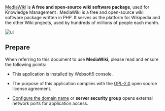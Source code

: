 [MediaWiki](https://www.mediawiki.org/wiki/MediaWiki) is **A free and open-source wiki software package**, used for Knowledge Management . MediaWiki is a free and open-source wiki software package written in PHP. It serves as the platform for Wikipedia and the other Wiki projects, used by hundreds of millions of people each month. 


![ui](https://libs.websoft9.com/Websoft9/DocsPicture/en/mediawiki/mediawikiui.gif)


## Prepare

When referring to this document to use **MediaWiki**, please read and ensure the following points:

- This application is installed by Websoft9 console.

- The purpose of this application complies with the [GPL-2.0](https://opensource.org/licenses/GPL-2.0) open source license agreement.

- [Configure the domain name](./domain-set) or **server security group** opens external network ports for application access.